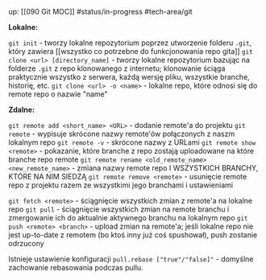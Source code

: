 up: [[090 Git MOC]]
#status/in-progress 
#tech-area/git 


**Lokalne:**

`git init` - tworzy lokalne repozytorium poprzez utworzenie folderu `.git`, który zawiera [[wszystko co potrzebne do funkcjonowania repo gita]]
`git clone <url> [directory_name]` - tworzy lokalne repozytorium bazując na folderze `.git` z repo klonowanego z internetu; klonowanie ściąga praktycznie wszystko z serwera, każdą wersję pliku, wszystkie branche, historię, etc.
`git clone <url> -o <name>` - lokalne repo, które odnosi się do remote repo o nazwie "name"


**Zdalne:**

`git remote add <short_name> <URL>` - dodanie remote'a do projektu
`git remote` - wypisuje skrócone nazwy remote'ów połączonych z naszm lokalnym repo
`git remote -v` - skrócone nazwy z URLami
`git remote show <remote>` - pokazanie, które branche z repo zostają uploadowane na które branche repo remote
`git remote rename <old_remote_name> <new_remote_name>` - zmiana nazwy remote repo I WSZYSTKICH BRANCHY, KTÓRE NA NIM SIEDZĄ
`git remote remove <remote>` - usunięcie remote repo z projektu razem ze wszystkimi jego branchami i ustawieniami


`git fetch <remote>` - ściągnięcie wszystkich zmian z remote'a na lokalne repo
`git pull` - ściągnięcie wszystkich zmian na remote branchu i zmergowanie ich do aktualnie aktywnego branchu na lokalnym repo
`git push <remote> <branch>` - upload zmian na remote'a; jeśli lokalne repo nie jest up-to-date z remotem (bo ktoś inny już coś spushował), push zostanie odrzucony

Istnieje ustawienie konfiguracji `pull.rebase ["true"/"false]"` - domyślne zachowanie rebasowania podczas pullu.



